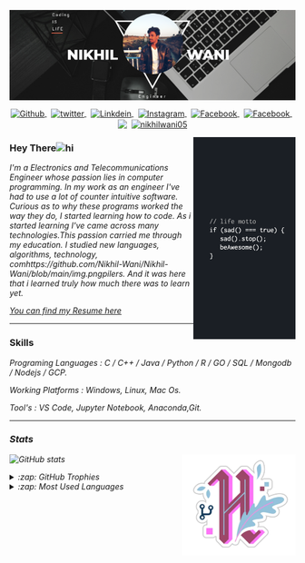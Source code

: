 <p>
  <img align='center' src="https://github.com/Nikhil-Wani/Nikhil-Wani/blob/main/nik%20banner%20cr.png?raw=true">
</p>
<p align='center'>
<a href="https://github.com/Nikhil-Wani">
  <img align="center" alt="Github" width="22px" src="https://cdn.jsdelivr.net/npm/simple-icons@v3/icons/github.svg" />
</a>&nbsp;
<a href="https://twitter.com/nikhil_wani05">
  <img align="center" alt="twitter" width="22px" src="https://www.flaticon.com/svg/static/icons/svg/174/174876.svg" />
</a>&nbsp;
<a href="https://www.linkedin.com/in/nikhil-wani-ba2360137/">
  <img align="center" alt="Linkdein" width="22px" src="https://www.flaticon.com/svg/static/icons/svg/174/174857.svg" />
</a>&nbsp;
<a href="https://www.instagram.com/nikhil_wani_005/">
  <img align="center" alt="Instagram" width="22px" src="https://www.flaticon.com/svg/static/icons/svg/174/174855.svg" />
</a>&nbsp;
<a href="https://www.facebook.com/nikhil.wani.735">
  <img align="center" alt="Facebook" width="22px" src="https://www.flaticon.com/svg/static/icons/svg/220/220200.svg" />
</a>&nbsp;
<a href="https://stackoverflow.com/users/10757806/nikhil-wani?tab=profile">
   <img align="center" alt="Facebook" width="22px"  src='https://image.flaticon.com/icons/png/512/2111/2111628.png' />
</a>&nbsp;
<a href="https://dev.to/nikhilwani"><img align="center" width="22px" src="https://raw.githubusercontent.com/WaylonWalker/WaylonWalker/main/icon/dev.png" /></a>&nbsp;
<a href="https://kaggle.com/nikhilwani05" target="blank"><img align="center" src="https://storage.scolary.com/storage/file/public/71b68248-ba0a-4b26-b15f-0c77cdf341cd.svg" alt="nikhilwani05" height="30" width="22px" /></a>
</p>



  <p>
  <img width="180" align='right' src="https://github.com/Nikhil-Wani/Nikhil-Wani/blob/main/img.png?raw=true">
</p>

### Hey There<img src="https://user-images.githubusercontent.com/1303154/88677602-1635ba80-d120-11ea-84d8-d263ba5fc3c0.gif" width="28px" alt="hi">
<i> I'm a Electronics and Telecommunications Engineer whose passion lies in computer programming. In my work as an engineer I've had to use a lot of counter intuitive software. Curious as to why these programs worked the way they do, I started learning how to code. As i started learning I've came across many technologies.This passion carried me through my education. I studied new languages, algorithms, technology, comhttps://github.com/Nikhil-Wani/Nikhil-Wani/blob/main/img.pngpilers. And it was here that i learned truly how much there was to learn yet.</i>

<a href="https://github.com/Nikhil-Wani/Nikhil-Wani/blob/main/Nikhil's%20Resume%202.pdf"><i>You can find my Resume here</i></a>

---

### Skills

<i>Programing Languages : C / C++ / Java / Python / R / GO / SQL / Mongodb / Nodejs / GCP.</i>

<i>Working Platforms : Windows, Linux, Mac Os.<i>

<i>Tool's : VS Code, Jupyter Notebook, Anaconda,Git.<i>

---

 ### Stats
 
 <p>
  <img width="200" align='right' src="https://github.com/Nikhil-Wani/Nikhil-Wani/blob/main/hacktoberfest.png?raw=true">
</p>

![GitHub stats](https://github-readme-stats.vercel.app/api?username=Nikhil-Wani&theme=gradient)

<details>
  <summary>:zap: <i>GitHub Trophies</i></summary>
<p align="left"> <a href="https://github.com/ryo-ma/github-profile-trophy"><img src="https://github-profile-trophy.vercel.app/?username=nikhil-wani" alt="nikhil-wani" /></a> </p>
</details>
<details>
  <summary>:zap: <i>Most Used Languages</i></summary>
<p><img align="left" src="https://github-readme-stats.vercel.app/api/top-langs?username=nikhil-wani&show_icons=true&locale=en&layout=compact" alt="nikhil-wani" /></p>
</details>
